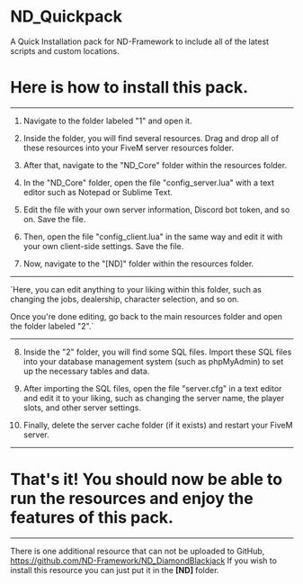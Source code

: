 # ND_Quickpack
A Quick Installation pack for ND-Framework to include all of the latest scripts and custom locations. 


# Here is how to install this pack.

____

1) Navigate to the folder labeled "1" and open it.

2) Inside the folder, you will find several resources. Drag and drop all of these resources into your FiveM server resources folder.

3) After that, navigate to the "ND_Core" folder within the resources folder.

4) In the "ND_Core" folder, open the file "config_server.lua" with a text editor such as Notepad or Sublime Text.

5) Edit the file with your own server information, Discord bot token, and so on. Save the file.

6) Then, open the file "config_client.lua" in the same way and edit it with your own client-side settings. Save the file.

7) Now, navigate to the "[ND]" folder within the resources folder.
____
`Here, you can edit anything to your liking within this folder, such as changing the jobs, dealership, character selection, and so on.

Once you're done editing, go back to the main resources folder and open the folder labeled "2".`
____
8) Inside the "2" folder, you will find some SQL files. Import these SQL files into your database management system (such as phpMyAdmin) to set up the necessary tables and data.

9) After importing the SQL files, open the file "server.cfg" in a text editor and edit it to your liking, such as changing the server name, the player slots, and other server settings.

10) Finally, delete the server cache folder (if it exists) and restart your FiveM server.
____

# That's it! You should now be able to run the resources and enjoy the features of this pack.

____

There is one additional resource that can not be uploaded to GitHub, 
https://github.com/ND-Framework/ND_DiamondBlackjack
If you wish to install this resource you can just put it in the **[ND]** folder.
